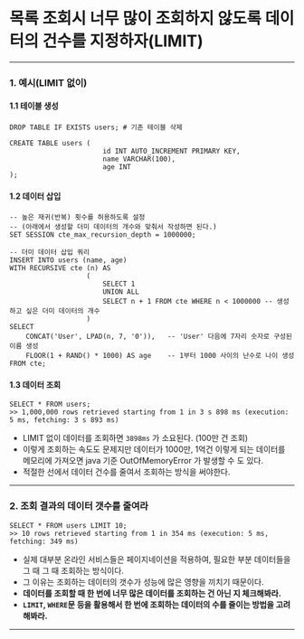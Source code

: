 # 목록 조회시 너무 많이 조회하지 않도록 데이터의 건수를 지정하자(LIMIT)

---

### 1. 예시(LIMIT 없이)

#### 1.1 테이블 생성
```mysql
DROP TABLE IF EXISTS users; # 기존 테이블 삭제

CREATE TABLE users (
                       id INT AUTO_INCREMENT PRIMARY KEY,
                       name VARCHAR(100),
                       age INT
);
```

#### 1.2 데이터 삽입
```mysql
-- 높은 재귀(반복) 횟수를 허용하도록 설정
-- (아래에서 생성할 더미 데이터의 개수와 맞춰서 작성하면 된다.)
SET SESSION cte_max_recursion_depth = 1000000;

-- 더미 데이터 삽입 쿼리
INSERT INTO users (name, age)
WITH RECURSIVE cte (n) AS
                   (
                       SELECT 1
                       UNION ALL
                       SELECT n + 1 FROM cte WHERE n < 1000000 -- 생성하고 싶은 더미 데이터의 개수
                   )
SELECT
    CONCAT('User', LPAD(n, 7, '0')),   -- 'User' 다음에 7자리 숫자로 구성된 이름 생성
    FLOOR(1 + RAND() * 1000) AS age    -- 1부터 1000 사이의 난수로 나이 생성
FROM cte;
```

#### 1.3 데이터 조회
```shell
SELECT * FROM users;
>> 1,000,000 rows retrieved starting from 1 in 3 s 898 ms (execution: 5 ms, fetching: 3 s 893 ms)
```
- LIMIT 없이 데이터를 조회하면 `3898ms` 가 소요된다. (100만 건 조회)
- 이렇게 조회하는 속도도 문제지만 데이터가 1000만, 1억건 이렇게 되는 데이터를 메모리에 가져오면 java 기준 OutOfMemoryError 가 발생할 수 도 있다.
- 적절한 선에서 데이터 건수를 줄여서 조회하는 방식을 써야한다.

---

### 2. 조회 결과의 데이터 갯수를 줄여라
```shell
SELECT * FROM users LIMIT 10;
>> 10 rows retrieved starting from 1 in 354 ms (execution: 5 ms, fetching: 349 ms)
```
- 실제 대부분 온라인 서비스들은 페이지네이션을 적용하여, 필요한 부분 데이터들을 그 때 그 때 조회하는 방식이다.
- 그 이유는 조회하는 데이터의 갯수가 성능에 많은 영향을 끼치기 때문이다.
- **데이터를 조회할 때 한 번에 너무 많은 데이터를 조회하는 건 아닌 지 체크해봐라.**
- **`LIMIT`, `WHERE`문 등을 활용해서 한 번에 조회하는 데이터의 수를 줄이는 방법을 고려해봐라.**

---
